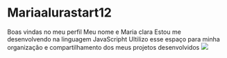 # Mariaalurastart12
Boas vindas no meu perfil
Meu nome e Maria clara
Estou me desenvolvendo na linguagem JavaScripht
Ultilizo esse espaço para minha organizaçâo e compartilhamento dos meus projetos desenvolvidos
![](link)
